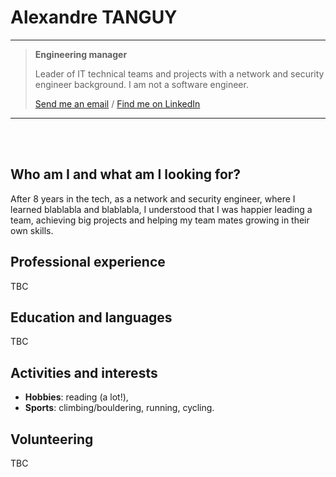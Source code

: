 # Alexandre TANGUY

---

> **Engineering manager**
>
> Leader of IT technical teams and projects with a network and security engineer background. I am not a software engineer.
> 
> [Send me an email](mailto:alexandre@tanguy.pro) / [Find me on LinkedIn](https://www.linkedin.com/in/alexandretanguy/) <br>

---

<br><br>

## Who am I and what am I looking for?
After 8 years in the tech, as a network and security engineer, where I learned blablabla and blablabla, I understood that I was happier leading a team, achieving big projects and helping my team mates growing in their own skills.

## Professional experience
TBC

## Education and languages
TBC

## Activities and interests
* **Hobbies**: reading (a lot!),
* **Sports**: climbing/bouldering, running, cycling.

## Volunteering
TBC